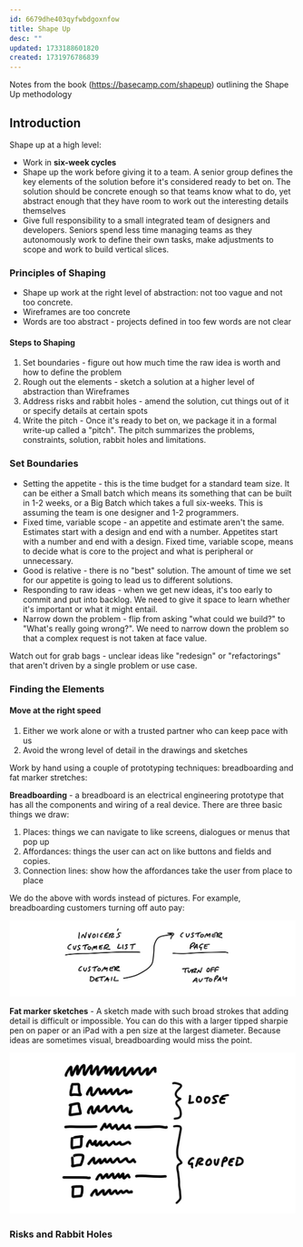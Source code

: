 ```yaml
---
id: 6679dhe403qyfwbdgoxnfow
title: Shape Up
desc: ""
updated: 1733188601820
created: 1731976786839
---
```


Notes from the book (https://basecamp.com/shapeup) outlining the Shape Up methodology

## Introduction

Shape up at a high level:

- Work in **six-week cycles**
- Shape up the work before giving it to a team. A senior group defines the key elements of the solution before it's considered ready to bet on. The solution should be concrete enough so that teams know what to do, yet abstract enough that they have room to work out the interesting details themselves
- Give full responsibility to a small integrated team of designers and developers. Seniors spend less time managing teams as they autonomously work to define their own tasks, make adjustments to scope and work to build vertical slices.

### Principles of Shaping

- Shape up work at the right level of abstraction: not too vague and not too concrete.
- Wireframes are too concrete
- Words are too abstract - projects defined in too few words are not clear

#### Steps to Shaping

1. Set boundaries - figure out how much time the raw idea is worth and how to define the problem
2. Rough out the elements - sketch a solution at a higher level of abstraction than Wireframes
3. Address risks and rabbit holes - amend the solution, cut things out of it or specify details at certain spots
4. Write the pitch - Once it's ready to bet on, we package it in a formal write-up called a "pitch". The pitch summarizes the problems, constraints, solution, rabbit holes and limitations.

### Set Boundaries

- Setting the appetite - this is the time budget for a standard team size. It can be either a Small batch which means its something that can be built in 1-2 weeks, or a Big Batch which takes a full six-weeks. This is assuming the team is one designer and 1-2 programmers.
- Fixed time, variable scope - an appetite and estimate aren't the same. Estimates start with a design and end with a number. Appetites start with a number and end with a design. Fixed time, variable scope, means to decide what is core to the project and what is peripheral or unnecessary.
- Good is relative - there is no "best" solution. The amount of time we set for our appetite is going to lead us to different solutions.
- Responding to raw ideas - when we get new ideas, it's too early to commit and put into backlog. We need to give it space to learn whether it's important or what it might entail.
- Narrow down the problem - flip from asking "what could we build?" to "What's really going wrong?". We need to narrow down the problem so that a complex request is not taken at face value.

Watch out for grab bags - unclear ideas like "redesign" or "refactorings" that aren't driven by a single problem or use case.

### Finding the Elements

#### Move at the right speed

1. Either we work alone or with a trusted partner who can keep pace with us
2. Avoid the wrong level of detail in the drawings and sketches

Work by hand using a couple of prototyping techniques: breadboarding and fat marker stretches:

**Breadboarding** - a breadboard is an electrical engineering prototype that has all the components and wiring of a real device. There are three basic things we draw:

1. Places: things we can navigate to like screens, dialogues or menus that pop up
2. Affordances: things the user can act on like buttons and fields and copies.
3. Connection lines: show how the affordances take the user from place to place

We do the above with words instead of pictures. For example, breadboarding customers turning off auto pay:

![Breadboarding autopay invoice example](./assets/images/breadboarding-invoice.png)

**Fat marker sketches** - A sketch made with such broad strokes that adding detail is difficult or impossible. You can do this with a larger tipped sharpie pen on paper or an iPad with a pen size at the largest diameter. Because ideas are sometimes visual, breadboarding would miss the point.

![Fat marker sketch of a todo list](./assets/images/fat-marker-sketch.png)

### Risks and Rabbit Holes
